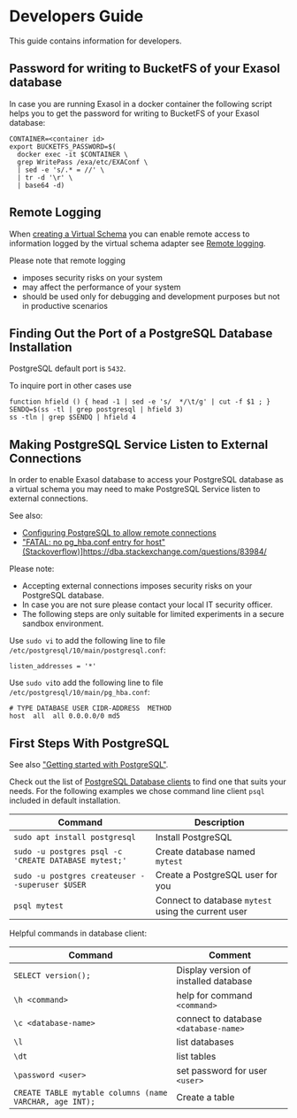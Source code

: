 # Developers Guide

This guide contains information for developers.

## Password for writing to BucketFS of your Exasol database

In case you are running Exasol in a docker container the following script helps you to get the password for writing to BucketFS of your Exasol database:

```shell
CONTAINER=<container id>
export BUCKETFS_PASSWORD=$(
  docker exec -it $CONTAINER \
  grep WritePass /exa/etc/EXAConf \
  | sed -e 's/.* = //' \
  | tr -d '\r' \
  | base64 -d)
```

## Remote Logging

When [creating a Virtual Schema](../user_guide/postgresql_user_guide.md#creating-a-virtual-schema) you can enable remote access to information logged by the virtual schema adapter see [Remote logging](https://docs.exasol.com/db/latest/database_concepts/virtual_schema/logging.htm).

Please note that remote logging

* imposes security risks on your system
* may affect the performance of your system
* should be used only for debugging and development purposes but not in productive scenarios

## Finding Out the Port of a PostgreSQL Database Installation

PostgreSQL default port is `5432`.

To inquire port in other cases use

```shell
function hfield () { head -1 | sed -e 's/  */\t/g' | cut -f $1 ; }
SENDQ=$(ss -tl | grep postgresql | hfield 3)
ss -tln | grep $SENDQ | hfield 4
```

## Making PostgreSQL Service Listen to External Connections

In order to enable Exasol database to access your PostgreSQL database as a virtual schema you may need to make PostgreSQL Service listen to external connections.

See also:

* [Configuring PostgreSQL to allow remote connections](https://www.bigbinary.com/blog/configure-postgresql-to-allow-remote-connection)
* ["FATAL: no pg_hba.conf entry for host" (Stackoverflow)](https://dba.stackexchange.com/questions/83984/connect-to-postgresql-server-fatal-no-pg-hba-conf-entry-for-host)]https://dba.stackexchange.com/questions/83984/

Please note:

* Accepting external connections imposes security risks on your PostgreSQL database.
* In case you are not sure please contact your local IT security officer.
* The following steps are only suitable for limited experiments in a secure sandbox environment.

Use `sudo vi` to add the following line to file `/etc/postgresql/10/main/postgresql.conf`:
```
listen_addresses = '*'
```

Use `sudo vi`to add the following line to file `/etc/postgresql/10/main/pg_hba.conf`:
```
# TYPE DATABASE USER CIDR-ADDRESS  METHOD
host  all  all 0.0.0.0/0 md5
```

## First Steps With PostgreSQL

See also ["Getting started with PostgreSQL"](https://www3.ntu.edu.sg/home/ehchua/programming/sql/PostgreSQL_GetStarted.html).

Check out the list of [PostgreSQL Database clients](https://wiki.postgresql.org/wiki/PostgreSQL_Clients) to find one that suits your needs.
For the following examples we chose command line client `psql` included in default installation.

| Command | Description |
|---------|-------------|
| `sudo apt install postgresql` | Install PostgreSQL |
| `sudo -u postgres psql -c 'CREATE DATABASE mytest;'` | Create database named `mytest` |
| `sudo -u postgres createuser --superuser $USER` | Create a PostgreSQL user for you |
| `psql mytest` | Connect to database `mytest` using the current user |

Helpful commands in database client:

| Command | Comment |
| -------- | --------- |
| `SELECT version();` | Display version of installed database |
| `\h <command>` | help for command `<command>` |
| `\c <database-name>` | connect to database `<database-name>` |
| `\l` | list databases |
| `\dt` | list tables |
| `\password <user>` | set password for user `<user>` |
| `CREATE TABLE mytable columns (name VARCHAR, age INT);` | Create a table |

